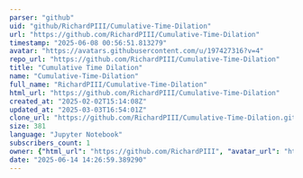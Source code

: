 ```yaml
---
parser: "github"
uid: "github/RichardPIII/Cumulative-Time-Dilation"
url: "https://github.com/RichardPIII/Cumulative-Time-Dilation"
timestamp: "2025-06-08 00:56:51.813279"
avatar: "https://avatars.githubusercontent.com/u/197427316?v=4"
repo_url: "https://github.com/RichardPIII/Cumulative-Time-Dilation"
title: "Cumulative Time Dilation"
name: "Cumulative-Time-Dilation"
full_name: "RichardPIII/Cumulative-Time-Dilation"
html_url: "https://github.com/RichardPIII/Cumulative-Time-Dilation"
created_at: "2025-02-02T15:14:08Z"
updated_at: "2025-03-03T16:54:01Z"
clone_url: "https://github.com/RichardPIII/Cumulative-Time-Dilation.git"
size: 381
language: "Jupyter Notebook"
subscribers_count: 1
owner: {"html_url": "https://github.com/RichardPIII", "avatar_url": "https://avatars.githubusercontent.com/u/197427316?v=4", "login": "RichardPIII", "type": "User"}
date: "2025-06-14 14:26:59.389290"
---
```

